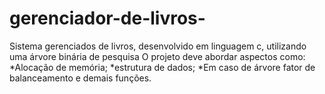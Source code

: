# gerenciador-de-livros-
Sistema gerenciados de livros, desenvolvido em linguagem c, utilizando uma árvore binária de pesquisa
O projeto deve abordar aspectos como:
  *Alocação de memória;
  *estrutura de dados; 
  *Em caso de árvore fator de balanceamento e demais funções.
